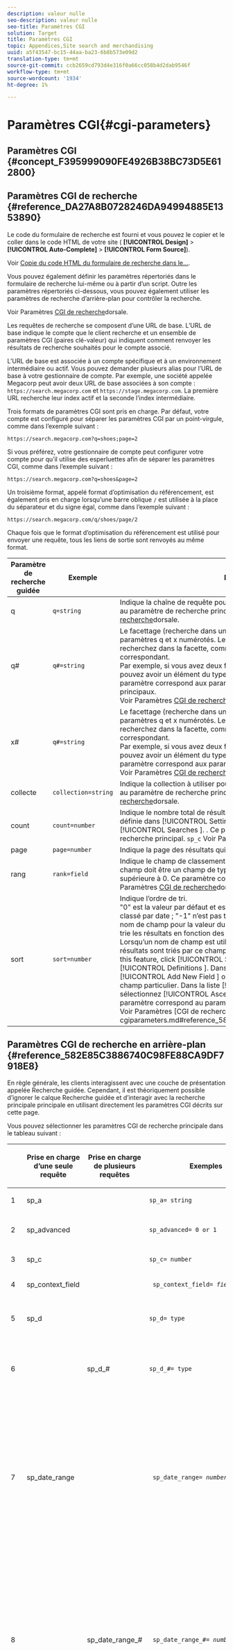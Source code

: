 ```yaml
---
description: valeur nulle
seo-description: valeur nulle
seo-title: Paramètres CGI
solution: Target
title: Paramètres CGI
topic: Appendices,Site search and merchandising
uuid: a5f43547-bc15-44aa-ba23-6b8b573e09d2
translation-type: tm+mt
source-git-commit: ccb2659cd793d4e316f0a66cc058b4d2dab9546f
workflow-type: tm+mt
source-wordcount: '1934'
ht-degree: 1%

---
```



# Paramètres CGI{#cgi-parameters}

## Paramètres CGI {#concept_F395999090FE4926B38BC73D5E612800}

## Paramètres CGI de recherche {#reference_DA27A8B0728246DA94994885E1353890}

Le code du formulaire de recherche est fourni et vous pouvez le copier et le coller dans le code HTML de votre site ( **[!UICONTROL Design]** > **[!UICONTROL Auto-Complete]** > **[!UICONTROL Form Source]**).

Voir [Copie du code HTML du formulaire de recherche dans le...](../c-about-auto-complete.md#task_A3A01EA800F24C0AA33902387E0362C7).

Vous pouvez également définir les paramètres répertoriés dans le formulaire de recherche lui-même ou à partir d’un script. Outre les paramètres répertoriés ci-dessous, vous pouvez également utiliser les paramètres de recherche d’arrière-plan pour contrôler la recherche.

Voir Paramètres [CGI de recherche](../c-appendices/c-cgiparameters.md#reference_582E85C3886740C98FE88CA9DF7918E8)dorsale.

Les requêtes de recherche se composent d’une URL de base. L’URL de base indique le compte que le client recherche et un ensemble de paramètres CGI (paires clé-valeur) qui indiquent comment renvoyer les résultats de recherche souhaités pour le compte associé.

L’URL de base est associée à un compte spécifique et à un environnement intermédiaire ou actif. Vous pouvez demander plusieurs alias pour l’URL de base à votre gestionnaire de compte. Par exemple, une société appelée Megacorp peut avoir deux URL de base associées à son compte : `https://search.megacorp.com` et `https://stage.megacorp.com`. La première URL recherche leur index actif et la seconde l’index intermédiaire.

Trois formats de paramètres CGI sont pris en charge. Par défaut, votre compte est configuré pour séparer les paramètres CGI par un point-virgule, comme dans l’exemple suivant :

`https://search.megacorp.com?q=shoes;page=2`

Si vous préférez, votre gestionnaire de compte peut configurer votre compte pour qu’il utilise des esperluettes afin de séparer les paramètres CGI, comme dans l’exemple suivant :

`https://search.megacorp.com?q=shoes&page=2`

Un troisième format, appelé format d’optimisation du référencement, est également pris en charge lorsqu’une barre oblique `/` est utilisée à la place du séparateur et du signe égal, comme dans l’exemple suivant :

`https://search.megacorp.com/q/shoes/page/2`

Chaque fois que le format d’optimisation du référencement est utilisé pour envoyer une requête, tous les liens de sortie sont renvoyés au même format.

| Paramètre de recherche guidée | Exemple | Description |
|--- |--- |--- |
| q | `q=string` | Indique la chaîne de requête pour la recherche. Ce paramètre correspond au paramètre de recherche principal. `sp_q`  Voir Paramètres [CGI de recherche](../c-appendices/c-cgiparameters.md#reference_582E85C3886740C98FE88CA9DF7918E8)dorsale. |
| q# | `q#=string` | Le facettage (recherche dans un champ donné) se fait au moyen des paramètres q et x numérotés.  Le paramètre q définit le terme que vous recherchez dans la facette, comme indiqué par le paramètre x numéroté correspondant.<br>Par exemple, si vous avez deux facettes nommées taille et couleur, vous pouvez avoir un élément du type q1=small;x1=size;q2=red;x2=color.  Ce paramètre correspond aux paramètres de recherche `sp_q_exact_#` principaux.  <br>Voir Paramètres [CGI de recherche](../c-appendices/c-cgiparameters.md#reference_582E85C3886740C98FE88CA9DF7918E8)dorsale. |
| x# | `q#=string` | Le facettage (recherche dans un champ donné) se fait au moyen des paramètres q et x numérotés.  Le paramètre q définit le terme que vous recherchez dans la facette, comme indiqué par le paramètre x numéroté correspondant. <br>Par exemple, si vous avez deux facettes nommées taille et couleur, vous pouvez avoir un élément du type q1=small;x1=size;q2=red;x2=color.  Ce paramètre correspond aux paramètres de recherche `sp_x_#` principaux.  <br>Voir Paramètres [CGI de recherche](../c-appendices/c-cgiparameters.md#reference_582E85C3886740C98FE88CA9DF7918E8)dorsale. |
| collecte | `collection=string` | Indique la collection à utiliser pour la recherche.  Ce paramètre correspond au paramètre de recherche principal. `sp_k`  Voir Paramètres [CGI de recherche](../c-appendices/c-cgiparameters.md#reference_582E85C3886740C98FE88CA9DF7918E8)dorsale. |
| count | `count=number` | Indique le nombre total de résultats affichés.  La valeur par défaut est définie dans [!UICONTROL Settings ] > [!UICONTROL Searching ] > [!UICONTROL Searches ]. .  Ce paramètre correspond au paramètre de recherche principal. `sp_c`  Voir Paramètres [CGI de recherche](../c-appendices/c-cgiparameters.md#reference_582E85C3886740C98FE88CA9DF7918E8)dorsale. |
| page | `page=number` | Indique la page des résultats qui sont renvoyés. |
| rang | `rank=field` | Indique le champ de classement à utiliser pour le classement statique.  Le champ doit être un champ de type Classement dont la pertinence est supérieure à 0.  Ce paramètre correspond au paramètre `sp_sr` principal.  Voir Paramètres [CGI de recherche](../c-appendices/c-cgiparameters.md#reference_582E85C3886740C98FE88CA9DF7918E8)dorsale. |
| sort | `sort=number` | Indique l’ordre de tri.<br>&quot;0&quot; est la valeur par défaut et est triée par score de pertinence ; &quot;1&quot; est classé par date ; &quot;-1&quot; n’est pas trié.  Les utilisateurs peuvent spécifier un nom de champ pour la valeur du `sp_s` paramètre.  Par exemple, `sp_s=title` trie les résultats en fonction des valeurs contenues dans le champ de titre. Lorsqu’un nom de champ est utilisé pour la valeur d’un ` sp_s ` paramètre, les résultats sont triés par ce champ, puis subtriés par pertinence.  To enable this feature, click [!UICONTROL Settings ] > [!UICONTROL Metadata ] > [!UICONTROL Definitions ]. Dans la page Définitions, cliquez sur [!UICONTROL Add New Field ] ou sur [!UICONTROL Edit ] un nom de champ particulier. Dans la liste [!UICONTROL Sorting ] déroulante, sélectionnez [!UICONTROL Ascending ] ou [!UICONTROL Descending ]. Ce paramètre correspond au paramètre de recherche principal. `sp_s` <br>Voir Paramètres [CGI de recherche]dorsale.(../c-appendices/c-cgiparameters.md#reference_582E85C3886740C98FE88CA9DF7918E8). |

## Paramètres CGI de recherche en arrière-plan {#reference_582E85C3886740C98FE88CA9DF7918E8}

En règle générale, les clients interagissent avec une couche de présentation appelée Recherche guidée. Cependant, il est théoriquement possible d’ignorer le calque Recherche guidée et d’interagir avec la recherche principale principale en utilisant directement les paramètres CGI décrits sur cette page.

Vous pouvez sélectionner les paramètres CGI de recherche principale dans le tableau suivant :
<table> 
 <thead> 
  <tr> 
   <th colname="col1" class="entry"> </th> 
   <th colname="col2" class="entry"> <p>Prise en charge d’une seule requête </p> </th> 
   <th colname="col03" class="entry"> <p>Prise en charge de plusieurs requêtes </p> </th> 
   <th colname="col3" class="entry"> <p>Exemples </p> </th> 
   <th colname="col4" class="entry"> <p>Description </p> </th> 
  </tr> 
 </thead>
 <tbody> 
  <tr> 
   <td colname="col1"> <p>1 </p> </td> 
   <td colname="col2"> <p>sp_a </p> </td> 
   <td colname="col03"> <p> </p> </td> 
   <td colname="col3"> <p> <code>sp_a= string </code> </p> </td> 
   <td colname="col4"> <p>Indique la chaîne du numéro de compte. Ce paramètre est obligatoire et doit être une chaîne de numéro de compte valide. Vous pouvez trouver la chaîne de votre numéro de compte sous <span class="uicontrol"> Paramètres </span> &gt; <span class="uicontrol"> Options de compte </span> &gt; <span class="uicontrol"> Paramètres du compte </span>. </p> </td> 
  </tr> 
  <tr> 
   <td colname="col1"> <p>2 </p> </td> 
   <td colname="col2"> <p>sp_advanced </p> </td> 
   <td colname="col03"> <p> </p> </td> 
   <td colname="col3"> <p> <code>sp_advanced= 0 or 1 </code> </p> </td> 
   <td colname="col4"> <p>Si <code>sp_advanced=1 </code> est envoyé avec une requête, tout le code entre la <code>&lt;search-if-advanced&gt; </code> balise et la <code>&lt;/search-if-advanced&gt; </code> balise dans le modèle de recherche est utilisé pour le formulaire de recherche. Tout le code entre la <code>&lt;search-if-not-advanced&gt; </code> balise et la <code>&lt;/search-if-not-advanced&gt; </code> balise est ignoré. Si <code>sp_advanced=0 </code> (ou toute autre valeur) est envoyée, le bloc de modèle &lt;search-if-advanced&gt; est ignoré et le bloc de modèle &lt;search-if-not-advanced&gt; est utilisé. </p> </td> 
  </tr> 
  <tr> 
   <td colname="col1"> <p>3 </p> </td> 
   <td colname="col2"> <p>sp_c </p> </td> 
   <td colname="col03"> <p> </p> </td> 
   <td colname="col3"> <p> <code>sp_c= number </code> </p> </td> 
   <td colname="col4"> <p>Indique le nombre total de résultats à afficher. La valeur par défaut est de 10. </p> </td> 
  </tr> 
  <tr> 
   <td colname="col1"> <p>4 </p> </td> 
   <td colname="col2"> <p>sp_context_field </p> </td> 
   <td colname="col03"> <p> </p> </td> 
   <td colname="col3"> <p> <code> sp_context_field= <i>field</i> </code> </p> </td> 
   <td colname="col4"> <p>Collecte des informations contextuelles pour le champ donné. Les informations collectées sont générées dans les résultats de la recherche par le biais de la balise de <code>&lt;search-context&gt; </code> modèle. La valeur par défaut est <code>body </code>. </p> </td> 
  </tr> 
  <tr> 
   <td colname="col1"> <p>5 </p> </td> 
   <td colname="col2"> <p>sp_d </p> </td> 
   <td colname="col03"> <p> </p> </td> 
   <td colname="col3"> <p> <code>sp_d= type </code> </p> </td> 
   <td colname="col4"> <p>Indique le type de plage de dates à effectuer lors de la recherche. Les valeurs possibles pour le type sont toutes, ce qui signifie ne pas effectuer de recherche de plage de dates, personnalisées, ce qui indique que la valeur de <code>sp_date_range </code> doit être utilisée pour déterminer les dates à rechercher, et spécifiques, ce qui indique que les valeurs dans <code>sp_start_day </code>, <code>sp_start_month </code>, <code>sp_start_year </code>, <code>sp_end_day </code>, <code>sp_end_month </code>et <code>sp_end_year </code> est utilisé pour déterminer la plage de dates à rechercher. <code>sp_d </code> n’est requise que si votre formulaire de recherche contient l’option de recherche selon une plage personnalisée (par exemple <code>sp_date_range </code>) ou selon un début et une plage de dates de fin spécifiques. </p> </td> 
  </tr> 
  <tr> 
   <td colname="col1"> <p>6 </p> </td> 
   <td colname="col2"> <p> </p> </td> 
   <td colname="col03"> <p> sp_d_# </p> </td> 
   <td colname="col3"> <p> <code>sp_d_#= type </code> </p> </td> 
   <td colname="col4"> <p>Indique le type de plage de dates à effectuer pour la <code>sp_q_# </code> requête correspondante. Le "#" est remplacé par un nombre compris entre 1 et 16 (par exemple, <code>sp_d_8 </code>s’applique à la requête numérotée <code>sp_q_8 </code>). </p> <p>Vous pouvez définir <code>type </code> sur n’importe quelle valeur, ce qui signifie qu’il n’est pas nécessaire d’effectuer une recherche de plage de dates, personnalisée, ce qui indique que la valeur de <code>sp_date_range_# </code> est utilisée pour déterminer les dates à rechercher, et spécifique, ce qui indique que les valeurs <code>sp_q_min_day_# </code>, <code>sp_q_min_month_# </code><code>sp_q_min_year_# </code>, <code>sp_q_max_day_# </code><code>sp_q_max_month_# </code>et  doivent être utilisées pour déterminer la plage de dates. <code>sp_q_max_year_# </code> L’utilisation de <code>sp_d_# </code> est obligatoire uniquement si votre formulaire de recherche contient l’option de recherche selon une plage personnalisée (par <code>sp_date_range_# </code>exemple) ou selon un début et une plage de dates de fin spécifiques. </p> </td> 
  </tr> 
  <tr> 
   <td colname="col1"> <p>7 </p> </td> 
   <td colname="col2"> <p>sp_date_range </p> </td> 
   <td colname="col03"> <p> </p> </td> 
   <td colname="col3"> <p> <code> sp_date_range= <i>number</i> </code> </p> </td> 
   <td colname="col4"> <p>Spécifie une plage de dates prédéfinie à appliquer à la recherche. Les valeurs supérieures ou égales à zéro spécifient le nombre de jours à rechercher avant aujourd’hui. Par exemple, la valeur "0" indique "aujourd’hui", la valeur "1" indique "aujourd’hui et hier", la valeur "30" indique "au cours des 30 derniers jours", etc. </p> <p>Les valeurs inférieures à zéro définissent une plage personnalisée comme suit : </p> <p>-1 = "Aucun", la même chose que de ne spécifier aucune plage de dates. </p> <p>-2 = "Cette semaine", qui effectue une recherche du dimanche au samedi de la semaine en cours. </p> <p>-3 = "Semaine dernière", qui effectue une recherche du dimanche au samedi de la semaine précédant la semaine en cours. </p> <p>-4 = "Ce mois-ci", qui recherche les dates du mois en cours. </p> <p>-5 = "Dernier mois", qui recherche les dates du mois précédant le mois en cours. </p> <p>-6 = "Cette année", qui recherche les dates de l’année en cours. </p> <p>-7 = "L’année dernière", qui recherche les dates de l’année précédant l’année en cours. </p> </td> 
  </tr> 
  <tr> 
   <td colname="col1"> <p>8 </p> </td> 
   <td colname="col2"> <p> </p> </td> 
   <td colname="col03"> <p>sp_date_range_# </p> </td> 
   <td colname="col3"> <p> <code> sp_date_range_#= <i>number</i> </code> </p> </td> 
   <td colname="col4"> <p>Spécifie une plage de dates prédéfinie à appliquer à la <code>sp_q_# </code> requête correspondante. Le "#" est remplacé par un nombre compris entre 1 et 16 (par exemple, <code>sp_date_range_8 </code>s’applique à la requête numérotée <code>sp_q_8 </code>). </p> <p>Les valeurs supérieures ou égales à zéro spécifient le nombre de jours de recherche avant aujourd’hui. Par exemple, une valeur de 0 indique aujourd’hui ; une valeur de 1 indique aujourd’hui et hier ; une valeur de 30 indique les 30 derniers jours, etc. </p> <p>Les valeurs inférieures à zéro définissent une plage personnalisée comme suit : </p> <p>-1 = "Aucun", la même chose que de ne spécifier aucune plage de dates. </p> <p>-2 = "Cette semaine", qui effectue une recherche du dimanche au samedi de la semaine en cours. </p> <p>-3 = "Semaine dernière", qui effectue une recherche du dimanche au samedi de la semaine précédant la semaine en cours. </p> <p>-4 = "Ce mois-ci", qui recherche les dates du mois en cours. </p> <p>-5 = "Dernier mois", qui recherche les dates du mois précédant le mois en cours. </p> <p>-6 = "Cette année", qui recherche les dates de l’année en cours. </p> <p>-7 = "L’année dernière", qui recherche les dates de l’année précédant l’année en cours. </p> </td> 
  </tr> 
  <tr> 
   <td colname="col1"> <p>9 </p> </td> 
   <td colname="col2"> <p>sp_dedupe_field </p> </td> 
   <td colname="col03"> <p> </p> </td> 
   <td colname="col3"> <p> <code> sp_dedupe_field= <i>fieldname</i> </code> </p> </td> 
   <td colname="col4"> <p>Indique un champ unique sur lequel dédupliquer les résultats de la recherche. Tous les résultats de duplicata de ce champ sont supprimés des résultats de la recherche. Par exemple, si, pour <code>sp_dedupe_field=title </code>un titre donné, seul le résultat supérieur s’affiche dans les résultats de la recherche (aucun des deux résultats n’a le même contenu de champ de titre). Pour les champs de type à plusieurs valeurs (liste autorisée), le contenu entier du champ est utilisé pour la comparaison. Un seul champ peut être spécifié. Un "qualificateur de table" n'est pas autorisé dans le nom du champ. </p> </td> 
  </tr> 
  <tr> 
   <td colname="col1"> <p>10 </p> </td> 
   <td colname="col2"> <p>sp_e </p> </td> 
   <td colname="col03"> <p> </p> </td> 
   <td colname="col3"> <p> <code>sp_e= number </code> </p> </td> 
   <td colname="col4"> <p>Indique que l’extension automatique des caractères génériques doit avoir lieu pour tout mot de la chaîne de requête contenant plus de plusieurs caractères numériques. En d’autres termes, <code>sp_e=5 </code> indique que les mots de 5 caractères ou plus, tels que "requête" ou "nombre", doivent être développés avec le caractère générique "*", ce qui rend la recherche équivalente à une recherche de "requête*" ou "nombre*". Les mots comportant moins de caractères ne sont pas développés, de sorte qu’une recherche de "mot" ne peut pas être automatiquement étendue. </p> </td> 
  </tr> 
  <tr> 
   <td colname="col1"> <p>11 </p> </td> 
   <td colname="col2"> <p> </p> </td> 
   <td colname="col03"> <p> sp_e_# </p> </td> 
   <td colname="col3"> <p> <code>sp_e_#= number </code> </p> </td> 
   <td colname="col4"> <p>Indique que l’extension automatique des caractères génériques a lieu pour tout mot de la chaîne de <code>sp_q_# </code> requête correspondante contenant plus de plusieurs caractères numériques. En d’autres termes, <code>sp_e_2=5 </code> indique que les mots contenant cinq caractères ou plus dans la chaîne de <code>sp_q_2 </code> requête, tels que "requête" ou "nombre", doivent être développés avec le caractère générique " <code>* </code>", ce qui rend la recherche équivalente à une recherche de "requête*" ou "nombre*". Les mots comportant moins de caractères ne sont pas développés, de sorte qu’une recherche de "mot" dans <code>sp_q_2 </code> ne peut pas être automatiquement développée. </p> </td> 
  </tr> 
  <tr> 
   <td colname="col1"> <p>12 </p> </td> 
   <td colname="col2"> <p>sp_end_day, sp_end_month, sp_end_year </p> </td> 
   <td colname="col03"> <p> </p> </td> 
   <td colname="col3"> <p> <code> sp_end_day= <i>number</i>,sp_end_month= <i>number</i>, sp_end_year= <i>number</i> </code> </p> </td> 
   <td colname="col4"> <p>Ce triplet de valeurs spécifie la plage de dates de fin de la recherche et doit être fourni sous forme de jeu. </p> </td> 
  </tr> 
  <tr> 
   <td colname="col1"> <p>13 </p> </td> 
   <td colname="col2"> <p>sp_f </p> </td> 
   <td colname="col03"> <p> </p> </td> 
   <td colname="col3"> <p> <code>sp_f= string </code> </p> </td> 
   <td colname="col4"> <p>Indique le jeu de caractères des chaînes de paramètres de requête (par exemple <code>sp_q </code>). Cette chaîne doit toujours correspondre au jeu de caractères de la page qui contient le formulaire de recherche. </p> </td> 
  </tr> 
  <tr> 
   <td colname="col1"> <p>14 </p> </td> 
   <td colname="col2"> <p>sp_field_table </p> </td> 
   <td colname="col03"> <p> </p> </td> 
   <td colname="col3"> <p> <code> sp_field_ table=table: field,field... </code> </p> </td> 
   <td colname="col4"> <p>Définit un tableau de données logique composé des champs donnés. Par exemple, un tableau nommé "articles" composé des champs "couleur", "taille" et "prix" serait défini comme suit : </p> <p> <code>sp_field_table=items:color,size,price </code> </p> <p>Les tableaux logiques sont particulièrement utiles en conjonction avec les champs dont les "Listes autorisées" sont cochées (sous <span class="uicontrol"> Paramètres </span> &gt; <span class="uicontrol"> Métadonnées </span> &gt; <span class="uicontrol"> Définitions </span>). Tous les paramètres CGI et les balises de modèle qui utilisent un nom de champ comme valeur peuvent éventuellement spécifier un nom de table suivi d’un "". avant le nom du champ (par exemple, <code>sp_x_1=tablename.fieldname </code>). </p> <p>Par exemple, pour rechercher des documents contenant un ou plusieurs éléments "rouges" de taille "large" (où les éléments sont représentés sous forme de lignes parallèles de métadonnées), vous pouvez utiliser les éléments suivants : </p> <p> <code> sp_q_exact_1=red&amp;sp_x_1=items.color&amp; sp_q_exact_2=large&amp;sp_x_2=items.size&amp;sp_field_table=items:color,size,price </code> </p> </td> 
  </tr> 
  <tr> 
   <td colname="col1"> <p>15 </p> </td> 
   <td colname="col2"> sp_i </td> 
   <td colname="col03"> <p> </p> </td> 
   <td colname="col3"> <p> </p></td><td colname="col4"><p></p><p></p><p><code>sp_i=1 </code><code>sp_i=2 </code></p></td></tr><tr><td colname="col1"><p></p></td><td colname="col2"><p></p></td><td colname="col03"><p></p></td><td colname="col3"><p><code>sp_k= string </code></p></td><td colname="col4"><p></p><p></p></td></tr><tr><td colname="col1"><p></p></td><td colname="col2"><p></p></td><td colname="col03"><p></p></td><td colname="col3"><p><code>sp_l= string </code></p></td><td colname="col4"><p><code>sp_q </code><code>string </code></p></td></tr><tr><td colname="col1"><p></p></td><td colname="col2"><p></p></td><td colname="col03"><p></p></td><td colname="col3"><p><code>sp_literal= 0 or 1 </code></p></td><td colname="col4"><p><code>sp_literal=1 </code></p><p><code>sp_literal=0 </code></p><p></p></td></tr><tr><td colname="col1"><p></p></td><td colname="col2"><p></p></td><td colname="col03"><p></p></td><td colname="col3"><p><code>sp_m= number </code></p></td><td colname="col4"><p></p></td></tr><tr><td colname="col1"><p></p></td><td colname="col2"><p></p></td><td colname="col03"><p></p></td><td colname="col3"><p><code>sp_n= number </code></p></td><td colname="col4"><p></p></td></tr><tr><td colname="col1"><p></p></td><td colname="col2"><p></p></td><td colname="col03"><p></p></td><td colname="col3"><p><code>sp_not_found_page= url </code></p></td><td colname="col4"><p></p></td></tr><tr><td colname="col1"><p></p></td><td colname="col2"><p></p></td><td colname="col03"><p></p></td><td colname="col3"><p><code>sp_p= any/all/phrase </code></p></td><td colname="col4"><p><code>any </code><code>all </code><code>phrase </code></p><p><code>phrase </code><code>all </code><code>sp_p </code></p><p></p><p></p><p><code>sp_p </code></p><p></p></td></tr><tr><td colname="col1"><p></p></td><td colname="col2"><p></p></td><td colname="col03"><p></p></td><td colname="col3"><p><code>sp_p_#= any/all/phrase </code></p></td><td colname="col4"><p><code>sp_q_# </code><code>sp_p_8 </code><code>sp_q_8 </code><code>any </code><code>all </code><code>phrase </code></p><p><code>all </code><code>phrase </code><code>sp_p_# </code><code>any </code></p></td></tr><tr><td colname="col1"><p></p></td><td colname="col2"><p></p></td><td colname="col03"><p></p></td><td colname="col3"><p><code> sp_pt= <i>exact/equivalent/compatible</i> </code></p></td><td colname="col4"><p><code>exact </code><code>equivalent </code><code>compatible </code><code>sp_p </code><code>exact </code><code>sp_p </code><code>all </code><code>phrase </code><code>equivalent </code><code>sp_pt </code><code>compatible </code></p></td></tr><tr><td colname="col1"><p></p></td><td colname="col2"><p></p></td><td colname="col03"><p></p></td><td colname="col3"><p><code> sp_pt_#= <i>exact/equivalent/compatible</i> </code></p></td><td colname="col4"><p><code>sp_q_# </code><code>sp_p_8 </code><code>sp_q_8 </code><code>exact </code><code>equivalent </code><code>exact </code><code>compatible </code><code>sp_p_# </code><code>exact </code><code>sp_p_# </code><code>equivalent </code><code>sp_pt_# </code><code>compatible </code></p></td></tr><tr><td colname="col1"><p></p></td><td colname="col2"><p></p></td><td colname="col03"><p></p></td><td colname="col3"><p><code>sp_q= string </code></p></td><td colname="col4"><p></p></td></tr><tr><td colname="col1"><p></p></td><td colname="col2"><p></p></td><td colname="col03"><p></p></td><td colname="col3"><p><code>sp_q_#= text </code></p></td><td colname="col4"><p><code>sp_q_# </code><code>sp_q_1 </code><code>sp_q_16 </code></p><p></p><p><code class="syntax html"> Search&nbsp;for:&nbsp;&lt;input&nbsp;type="text"&nbsp;name="sp_q"&nbsp;value="great"&gt; 
      Search&nbsp;for:&nbsp;&lt;input&nbsp;type="text"&nbsp;name="sp_q_1"&nbsp;value="books"&gt; </code></p></td></tr><tr><td colname="col1"><p></p></td><td colname="col2"><p></p></td><td colname="col03"><p></p></td><td colname="col3"><p><code>sp_q_day= integer value </code></p><p><code>sp_q_month= integer value </code></p><p><code>sp_q_year= integer value </code></p><p><code>sp_q_day_#= integer value </code></p><p><code>sp_q_month_#= integer value </code></p><p><code>sp_q_year_#= integer value </code></p></td><td colname="col4"><p><code>sp_q_day </code><code>sp_q_month </code><code>sp_q_year </code><code>sp_q </code></p><p><code># </code><code>sp_q_day_6 </code><code>sp_q_6 </code></p><p><code>PublishDate </code></p><p><code class="syntax html"> &lt;input&nbsp;type="hidden"&nbsp;name="sp_x_1"&nbsp;value="PublishDate"&gt; Search&nbsp;for:&nbsp;&lt;input&nbsp;type="text"&nbsp;name="sp_q"&nbsp;value="orange"&gt;On&nbsp;:&nbsp;&lt;input&nbsp;type="text"&nbsp;name="sp_q_day_1"&nbsp;size="2"&nbsp;value="1"&gt;&nbsp;Day&lt;input&nbsp;type="text"&nbsp;name="sp_q_month_1"&nbsp;size="2"&nbsp;value="1"&gt;&nbsp;Month &lt;input&nbsp;type="text"&nbsp;name="sp_q_year_1"&nbsp;size="4"&nbsp;value="2000"&gt;&nbsp;Year&nbsp; </code></p></td></tr><tr><td colname="col1"><p></p></td><td colname="col2"><p></p></td><td colname="col03"><p></p></td><td colname="col3"><p><code> sp_q_location=<i>latitude/longitude</i> OR <i>areacode</i> OR <i>zipcode</i> </code></p><p><code> sp_q_location_#= <i>latitude/longitude</i> OR <i>areacode</i> OR <i>zipcode</i> </code></p></td><td colname="col4"><p><code>sp_q_location </code><code>sp_q_location_# </code><code># </code></p><p></p><p></p></td></tr><tr><td colname="col1"><p></p></td><td colname="col2"><p></p></td><td colname="col03"><p></p></td><td colname="col3"><p><code> sp_q_max_relevant_distance= <i>value</i> </code></p><p><code> sp_q_max_relevant_distance_#= <i>value</i> </code></p></td><td colname="col4"><p><code>sp_q_max_relevant_distance </code><code>sp_q_max_relevant_distance_# </code><code># </code></p><p><code>sp_q_max_relevant_distance </code></p><p><code>sp_q_max_relevant_distance_# </code></p><p></p></td></tr><tr><td colname="col1"><p></p></td><td colname="col2"><p></p><p></p></td><td colname="col03"><p></p><p></p></td><td colname="col3"><p><code> sp_q_min_day=<i>integer value</i> </code></p><p><code> sp_q_min_month=<i>integer value</i> </code></p><p><code> sp_q_min_year=<i>integer value</i> </code></p><p><code> sp_q_max_day=<i>integer value</i> </code></p><p><code> sp_q_max_month=<i>integer value</i> </code></p><p><code> sp_q_max_year=<i>integer value</i> </code></p><p><code> sp_q_min_day_#=<i>integer value</i> </code></p><p><code> sp_q_min_month_#=<i>integer value</i> </code></p><p><code> sp_q_min_year_#=<i>integer value</i> </code></p><p><code> sp_q_max_day_#=<i>integer value</i> </code></p><p><code> sp_q_max_month_#=<i>integer value</i> </code></p><p><code> sp_q_max_year_#=<i>integer value</i> </code></p></td><td colname="col4"><p><code>sp_q_min_day </code><code>sp_q_min_month </code><code>sp_q_min_year </code><code>sp_q_max_day </code><code>sp_q_max_month </code><code>sp_q </code></p><p><code># </code><code>sp_q_min_day_6 </code><code>sp_q_6 </code></p><p></p><p><code>PublishDate </code></p><p><code class="syntax html"> &lt;input&nbsp;type="hidden"&nbsp;name="sp_x_1"&nbsp;value="PublishDate"&gt;Search&nbsp;for:&nbsp;&lt;input&nbsp;type="text"&nbsp;name="sp_q"&nbsp;value="orange"&gt;Between:&nbsp;&lt;input&nbsp;type="text"&nbsp;name="sp_q_min_day_1"&nbsp;size="2"&nbsp;value="1"&gt;&nbsp;Start&nbsp;Day&lt;input&nbsp;type="text"&nbsp;name="sp_q_min_month_1"&nbsp;size="2"&nbsp;value="1"&gt;&nbsp;Start&nbsp;Month 
      &lt;input&nbsp;type="text"&nbsp;name="sp_q_min_year_1"&nbsp;size="4"&nbsp;value="2000"&gt;&nbsp;Start&nbsp;Year 
      And:&nbsp;&lt;input&nbsp;type="text"&nbsp;name="sp_q_max_day_1"&nbsp;size="2"&nbsp;value="31"&gt;&nbsp;End&nbsp;Day 
      &lt;input&nbsp;type="text"&nbsp;name="sp_q_max_month_1"&nbsp;size="2"&nbsp;value="12"&gt;&nbsp;End&nbsp;Month 
      &lt;input&nbsp;type="text"&nbsp;name="sp_q_max_year_1"&nbsp;size="4"&nbsp;value="2000"&gt;&nbsp;End&nbsp;Year </code></p></td></tr><tr><td colname="col1"><p></p></td><td colname="col2"><p></p></td><td colname="col03"><p></p></td><td colname="col3"><p><code>sp_q_min= value </code></p><p><code>sp_q_max= value </code></p><p><code>sp_q_min_#= value </code></p><p><code>sp_q_max_#= value </code></p><p><code>sp_q_exact_#=value </code></p></td><td colname="col4"><p><code>sp_q_min </code><code>sp_q_max </code><code>sp_q_exact </code><code>sp_q </code></p><p><code># </code><code>sp_q_min_8 </code><code>sp_q_8 </code></p><p><code>sp_q_exact_# </code><code>sp_q_min_# </code><code>sp_q_max_# </code><code>sp_q_exact_# </code><code>sp_q_min_# </code><code>sp_q_max_# </code></p><p><code>sp_q_min_# </code><code>sp_q_max_# </code><code>sp_q_exact_# </code><code>...&amp;sp_q_exact_1=green|red&amp;sp_x_1=color </code></p></td></tr><tr><td colname="col1"><p></p></td><td colname="col2"><p></p></td><td colname="col03"><p></p></td><td colname="col3"><p><code>sp_q_nocp= 1 or 0 </code></p><p><code>sp_q_nocp_#= 1 or 0 </code></p></td><td colname="col4"><p><code>0 </code></p><p><code>1 </code></p><p><code>sp_q_nocp </code><code>sp_q </code><code># </code><code>sp_q_nocp_8 </code><code>sp_q_8 </code></p><p></p></td></tr><tr><td colname="col1"><p></p></td><td colname="col2"><p></p></td><td colname="col03"><p></p></td><td colname="col3"><p><code>sp_q_required= 1 or 0 or -1 </code></p><p><code>sp_q_required_#= 1 or 0 or -1 </code></p></td><td colname="col4"><p></p><p><code>sp_q_required </code><code>sp_q </code></p><p><code># </code><code>sp_q_required_8 </code><code>sp_q_8 </code></p><p></p><p><code class="syntax html"> &lt;input&nbsp;type="hidden"&nbsp;name="sp_x_1"&nbsp;value="platform"&gt; 
      Search&nbsp;for:&nbsp;&lt;input&nbsp;type="text"&nbsp;name="sp_q"&nbsp;value="calc"&gt; 
      Exclude:&nbsp;&lt;input&nbsp;type="text"&nbsp;name="sp_q_1"&nbsp;value="mac&nbsp;win&nbsp;all"&gt; 
      &lt;input&nbsp;type="hidden"&nbsp;name="sp_q_required_1"&nbsp;value="-1"&gt; </code></p></td></tr><tr><td colname="col1"><p></p></td><td colname="col2"><p></p></td><td colname="col03"><p></p></td><td colname="col3"><p><code> sp_redirect_ 
      if_one_result= <i>0 or 1</i> </code></p></td><td colname="col4"><p></p></td></tr><tr><td colname="col1"><p></p></td><td colname="col2"><p></p></td><td colname="col03"><p></p></td><td colname="col3"><p><code>sp_referrer= url </code></p></td><td colname="col4"><p></p><p></p></td></tr><tr><td colname="col1"><p></p></td><td colname="col2"><p></p></td><td colname="col03"><p></p></td><td colname="col3"><p></p></td><td colname="col4"><p><code>ro </code></p><p></p><p><code>sp_ro=body:10 </code></p><p></p><p><code>sp_ro=body:9|title:9 </code></p><p><p><code>sp_ro=title:10 </code><code>title </code><code>sp_ro </code><code>sp_ro </code></p></p><p></p><p></p></td></tr><tr><td colname="col1"><p></p></td><td colname="col2"><p></p></td><td colname="col03"><p></p></td><td colname="col3"><p><code>sp_s= number </code></p></td><td colname="col4"><p></p><p><code>sp_s </code><code>sp_s=title </code><code>sp_s </code></p><p></p><p><code>sp_s </code></p><p><code class="syntax html"> &lt;input&nbsp;type="hidden"&nbsp;name="sp_s"&nbsp;value="artist"&gt; 
      &lt;input&nbsp;type="hidden"&nbsp;name="sp_s"&nbsp;value="album"&gt; 
      &lt;input&nbsp;type="hidden"&nbsp;name="sp_s"&nbsp;value="track"&gt; 
      Search&nbsp;for:&nbsp;&lt;input&nbsp;type="text"&nbsp;name="sp_q"&nbsp;value="Music&nbsp;Search"&gt; </code></p><p><code>sp_field_table </code></p><p></p><p></p></td></tr><tr><td colname="col1"><p></p></td><td colname="col2"><p></p></td><td colname="col03"><p></p></td><td colname="col3"><p><code>sp_sr= field </code></p></td><td colname="col4"><p><code>sp_sr </code></p><p><code>sp_sr </code><code>&lt;input type="hidden" name="sp_sr" value=""&gt; </code></p></td></tr><tr><td colname="col1"><p></p></td><td colname="col2"><p></p></td><td colname="col03"><p></p></td><td colname="col3"><p><code>sp_sfvl_field= string </code></p></td><td colname="col4"><p><search-field-value-list></p><p><code>sp_sfvl_field </code></p></td></tr><tr><td colname="col1"><p></p></td><td colname="col2"><p></p></td><td colname="col03"><p></p></td><td colname="col3"><p></p></td><td colname="col4"><p><code>search-field-value-list </code></p><p><code>dynamic-facet-field-count </code><code>dynamic-facet-field-count </code></p><p><code>sp_sfvl_df_count </code><code>dynamic-facet-field-count </code><code>sp_sfvl_df_count </code><code>sp_sfvl_df_count </code></p><p></p></td></tr><tr><td colname="col1"><p></p></td><td colname="col2"><p></p></td><td colname="col03"><p></p></td><td colname="col3"><p></p><p></p></td><td colname="col4"><p></p><p></p><p></p></td></tr><tr><td colname="col1"><p></p></td><td colname="col2"><p></p></td><td colname="col03"><p></p></td><td colname="col3"><p></p><p></p></td><td colname="col4"><p></p><p><p><code>sp_sfvl_df_count </code><code>sp_sfvl_df_include </code><code>sp_sfvl_df_include </code><code>sp_sfvl_df_count </code></p></p><p></p></td></tr><tr><td colname="col1"><p></p></td><td colname="col2"><p></p></td><td colname="col03"><p></p></td><td colname="col3"><p><code>sp_staged= 0 or 1 </code></p></td><td colname="col4"><p><code>sp_staged=1 </code></p><p></p></td></tr><tr><td colname="col1"><p></p></td><td colname="col2"><p></p></td><td colname="col03"><p></p></td><td colname="col3"><p><code>sp_start_day= number </code></p><p><code>sp_start_month= number </code></p><p><code>sp_start_year= number </code></p></td><td colname="col4"><p></p></td></tr><tr><td colname="col1"><p></p></td><td colname="col2"><p></p></td><td colname="col03"><p></p></td><td colname="col3"><p><code>sp_suggest_q= number </code></p></td><td colname="col4"><p><code>sp_suggest_q </code><code>sp_q[_#] </code></p><p><code>sp_suggest_q </code><code>sp_q </code></p><p><code>sp_suggest_q=1 </code><code>sp_q_1 </code></p></td></tr><tr><td colname="col1"><p></p></td><td colname="col2"><p></p></td><td colname="col03"><p></p></td><td colname="col3"><p><code>sp_t= string </code></p></td><td colname="col4"><p></p><p></p><p></p><p></p></td></tr><tr><td colname="col1"><p></p></td><td colname="col2"><p></p></td><td colname="col03"><p></p></td><td colname="col3"><p><code>sp_trace= 0 or 1 </code></p></td><td colname="col4"><p><code>sp_stage=1 </code></p><p></p><p><p></p></p></td></tr><tr><td colname="col1"><p></p></td><td colname="col2"><p></p></td><td colname="col03"><p></p></td><td colname="col3"><p><code> sp_w= <i>sound-alike-enable</i> </code></p><p><code> sp_w_control=<i>sound-alike-control</i> </code></p></td><td colname="col4"><p></p><p></p><p></p><p></p><p></p><code>sp_w_control </code></p><p><code>sp_w_control=0 </code><code>sp_w </code></p><p><code class="syntax html"> &lt;input&nbsp;type=hidden&nbsp;name="sp_w_control"&nbsp;value="0"&gt;&lt;input&nbsp;type=checkbox&nbsp;name="sp_w"&nbsp;value="exact"&gt;No&nbsp;Sound-Alike&nbsp;matching </code></p><p><code>sp_w_control=1 </code><code>sp_w </code></p><p><code class="syntax html"> &lt;input&nbsp;type=hidden&nbsp;name="sp_w_control"&nbsp;value="1"&gt;&lt;input&nbsp;type=checkbox&nbsp;name="sp_w"&nbsp;value="alike"&gt;Sound-Alike&nbsp;matching </code></p><p><code>sp_w_control </code><code>sp_w </code></p><p></p></td></tr><tr><td colname="col1"><p></p></td><td colname="col2"><p></p></td><td colname="col03"><p></p></td><td colname="col3"><p><code>sp_x= field </code></p></td><td colname="col4"><p><code>sp_q </code><code>sp_x </code></p><p></p><p><code>sp_x </code></p><p></p><p><code>sp_x=any </code><code>sp_x </code></p><p><code>sp_x </code></p><p><code class="syntax html"> &lt;input&nbsp;type="hidden"&nbsp;name="sp_x"&nbsp;value="title"&gt;&lt;input&nbsp;type="hidden"&nbsp;name="sp_x"&nbsp;value="author"&gt;Search&nbsp;for:&nbsp;&lt;input&nbsp;type="text"&nbsp;name="sp_q"&nbsp;value="Great&nbsp;Books"&gt; </code></p></td></tr><tr><td colname="col1"><p></p></td><td colname="col2"><p></p></td><td colname="col03"><p></p></td><td colname="col3"><p><code>sp_x_#= field-name </code></p></td><td colname="col4"><p><code>sp_q_# </code><code> # </code><code>sp_x_8 </code></p><p><code>sp_x_# </code></p><p></p><p><code class="syntax html"> Search&nbsp;for:&nbsp;&lt;input&nbsp;type="text"&nbsp;name="sp_q"&nbsp;value="great"&gt;&lt;input&nbsp;type="hidden"&nbsp;name="sp_x_1"&nbsp;value="author"&gt;Search&nbsp;only&nbsp;documents&nbsp;written&nbsp;by:&nbsp;&lt;input&nbsp;type="text"&nbsp;name="sp_q_1"&nbsp;value="Fitzgerald"&gt; </code></p><p><code>sp_x </code><code>sp_x_# </code></p><p></p><p><code class="syntax html"> &lt;input&nbsp;type="hidden"&nbsp;name="sp_x_1"&nbsp;value="body"&gt;&lt;input&nbsp;type="hidden"&nbsp;name="sp_x_1"&nbsp;value="keys"&gt;Search&nbsp;for:&nbsp;&lt;input&nbsp;type="text"&nbsp;name="sp_q_1"&nbsp;value="flower"&gt; </code></p></td></tr></tbody></table>

## Exemple typique d&#39;utilisation des paramètres CGI de recherche principale {#section_260012BBC2514CC9A8E02E53DE8B41EE}

Les requêtes de liens suivantes début une recherche en utilisant &quot;Musique&quot; comme requête de recherche et utilisent tous les paramètres par défaut. Notez que l’URL est fractionnée sur deux lignes pour plus de lisibilité. Dans votre code HTML, ce lien doit tous se trouver sur une seule ligne.

```
<a href="https://search.atomz.com/search/?sp_q=Music&sp_a=sp99999999"> 
Testing...</a>
```

La même fonctionnalité est généralement définie avec un formulaire :

```
<form action="https://search.atomz.com/search/"> 
<input size=12 name="sp_q" value="Music"><br> 
<input type=hidden name="sp_a" value="sp99999999"> 
<input type=submit value="Search"><br> 
</form>
```

En règle générale, vous devez utiliser des paramètres par défaut lorsque vous lancez une recherche. Ainsi, la première page est affichée, triée par pertinence, et permet au client de choisir d&#39;autres pages et d&#39;autres options. Si le formulaire de recherche de votre site comporte des options pour les collections, transmettez le nom de la collection en tant que paramètre.

## Exemple détaillé de l’utilisation des paramètres CGI de recherche principale {#section_5FA3C620D5124FB2AB28857F8D8473F6}

Les requêtes de formulaire suivantes affichent `25` les résultats en commençant par le résultat `10`. Les résumés ne s’affichent pas, l’ordre de tri est par date et la collection nommée `support` est utilisée. Seuls les documents datés au cours des 30 derniers jours sont renvoyés.

```
<form action="https://search.atomz.com/search/"> 
<input size=12 name="sp_q"><br> 
<input type=hidden name="sp_a" value="sp99999999"> 
<input type=submit value="Search"><br> 
<input type=hidden name=sp_n value=10> 
<input type=hidden name=sp_c value=25> 
<input type=hidden name=sp_m value=0> 
<input type=hidden name=sp_s value=1> 
<input type=hidden name=sp_k value="support"> 
<input type=hidden name=sp_date_range value=30> 
</form>
```

